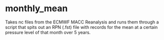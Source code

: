 # monthly_mean
Takes nc files from the ECMWF MACC Reanalysis and runs them through a script that spits out an RPN (.fst) file with records for the mean at a certain pressure level of that month over 5 years.
